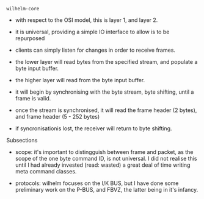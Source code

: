 `wilhelm-core`

- with respect to the OSI model, this is layer 1, and layer 2.
- it is universal, providing a simple IO interface to allow is to be repurposed
- clients can simply listen for changes in order to receive frames.

- the lower layer will read bytes from the specified stream, and populate a byte input buffer.
- the higher layer will read from the byte input buffer.
- it will begin by synchronising with the byte stream, byte shifting, until a frame is valid.
- once the stream is synchronised, it will read the frame header (2 bytes), and frame header (5 - 252 bytes)
- if syncronisationis lost, the receiver will return to byte shifting.

Subsections
- scope: it's important to distingguish between frame and packet, as the scope of the one byte
command ID, is not universal. I did not realise this until I had already invested (read: wasted)
a great deal of time writing meta command classes.

- protocols: wilhelm focuses on the I/K BUS, but I have done some preliminary work on the P-BUS,
and FBVZ, the latter being in it's infancy.
